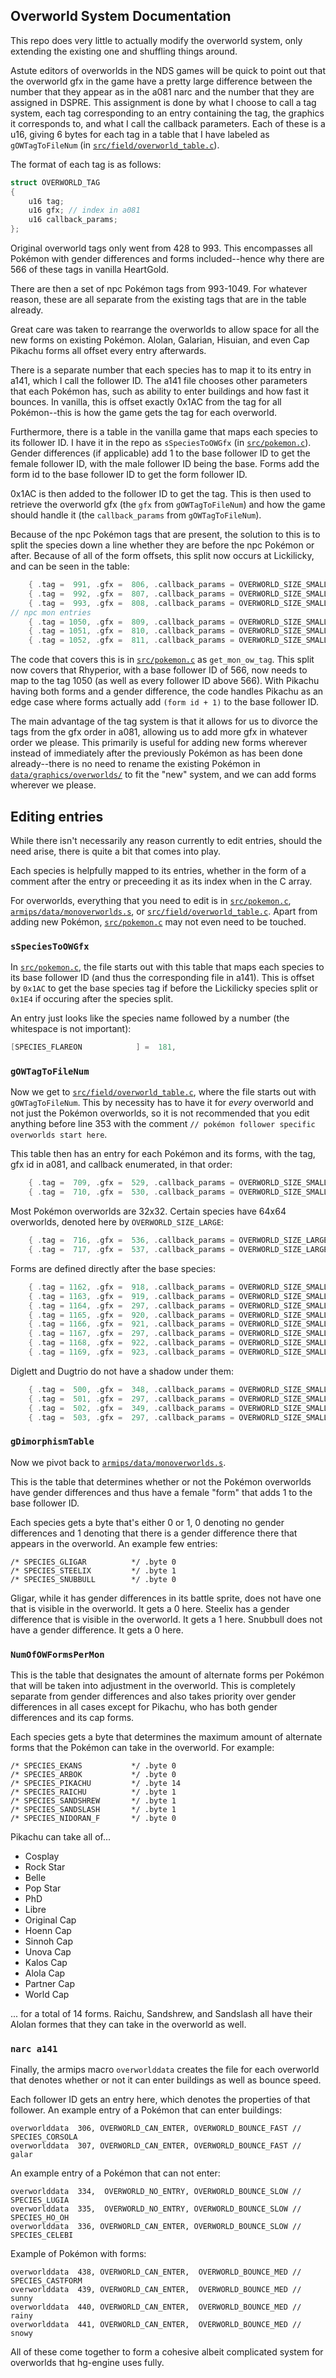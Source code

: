 ## Overworld System Documentation

This repo does very little to actually modify the overworld system, only extending the existing one and shuffling things around.

Astute editors of overworlds in the NDS games will be quick to point out that the overworld gfx in the game have a pretty large difference between the number that they appear as in the a081 narc and the number that they are assigned in DSPRE.  This assignment is done by what I choose to call a tag system, each tag corresponding to an entry containing the tag, the graphics it corresponds to, and what I call the callback parameters.  Each of these is a u16, giving 6 bytes for each tag in a table that I have labeled as ``gOWTagToFileNum`` (in [``src/field/overworld_table.c``](https://github.com/BluRosie/hg-engine/blob/main/src/field/overworld_table.c)).

The format of each tag is as follows:

```c
struct OVERWORLD_TAG
{
    u16 tag;
    u16 gfx; // index in a081
    u16 callback_params;
};
```

Original overworld tags only went from 428 to 993.  This encompasses all Pokémon with gender differences and forms included--hence why there are 566 of these tags in vanilla HeartGold.

There are then a set of npc Pokémon tags from 993-1049.  For whatever reason, these are all separate from the existing tags that are in the table already.

Great care was taken to rearrange the overworlds to allow space for all the new forms on existing Pokémon.  Alolan, Galarian, Hisuian, and even Cap Pikachu forms all offset every entry afterwards.

There is a separate number that each species has to map it to its entry in a141, which I call the follower ID.  The a141 file chooses other parameters that each Pokémon has, such as ability to enter buildings and how fast it bounces.  In vanilla, this is offset exactly 0x1AC from the tag for all Pokémon--this is how the game gets the tag for each overworld.

Furthermore, there is a table in the vanilla game that maps each species to its follower ID.  I have it in the repo as ``sSpeciesToOWGfx`` (in [``src/pokemon.c``](https://github.com/BluRosie/hg-engine/blob/main/src/pokemon.c)).  Gender differences (if applicable) add 1 to the base follower ID to get the female follower ID, with the male follower ID being the base.  Forms add the form id to the base follower ID to get the form follower ID.

0x1AC is then added to the follower ID to get the tag.  This is then used to retrieve the overworld gfx (the ``gfx`` from ``gOWTagToFileNum``) and how the game should handle it (the ``callback_params`` from ``gOWTagToFileNum``).

Because of the npc Pokémon tags that are present, the solution to this is to split the species down a line whether they are before the npc Pokémon or after.  Because of all of the form offsets, this split now occurs at Lickilicky, and can be seen in the table:

```c
    { .tag =  991, .gfx =  806, .callback_params = OVERWORLD_SIZE_SMALL}, // SPECIES_WEAVILE
    { .tag =  992, .gfx =  807, .callback_params = OVERWORLD_SIZE_SMALL}, // SPECIES_MAGNEZONE
    { .tag =  993, .gfx =  808, .callback_params = OVERWORLD_SIZE_SMALL}, // SPECIES_LICKILICKY
// npc mon entries
    { .tag = 1050, .gfx =  809, .callback_params = OVERWORLD_SIZE_SMALL}, // SPECIES_RHYPERIOR
    { .tag = 1051, .gfx =  810, .callback_params = OVERWORLD_SIZE_SMALL}, // SPECIES_TANGROWTH
    { .tag = 1052, .gfx =  811, .callback_params = OVERWORLD_SIZE_SMALL}, // SPECIES_ELECTIVIRE
```

The code that covers this is in [``src/pokemon.c``](https://github.com/BluRosie/hg-engine/blob/main/src/pokemon.c) as ``get_mon_ow_tag``.  This split now covers that Rhyperior, with a base follower ID of 566, now needs to map to the tag 1050 (as well as every follower ID above 566).  With Pikachu having both forms and a gender difference, the code handles Pikachu as an edge case where forms actually add ``(form id + 1)`` to the base follower ID.

The main advantage of the tag system is that it allows for us to divorce the tags from the gfx order in a081, allowing us to add more gfx in whatever order we please.  This primarily is useful for adding new forms wherever instead of immediately after the previously Pokémon as has been done already--there is no need to rename the existing Pokémon in [``data/graphics/overworlds/``](https://github.com/BluRosie/hg-engine/tree/main/data/graphics/overworlds) to fit the "new" system, and we can add forms wherever we please.

## Editing entries

While there isn't necessarily any reason currently to edit entries, should the need arise, there is quite a bit that comes into play.

Each species is helpfully mapped to its entries, whether in the form of a comment after the entry or preceeding it as its index when in the C array.

For overworlds, everything that you need to edit is in [``src/pokemon.c``](https://github.com/BluRosie/hg-engine/blob/main/src/pokemon.c), [``armips/data/monoverworlds.s``](https://github.com/BluRosie/hg-engine/blob/main/armips/data/monoverworlds.s), or [``src/field/overworld_table.c``](https://github.com/BluRosie/hg-engine/blob/main/src/field/overworld_table.c).  Apart from adding new Pokémon, [``src/pokemon.c``](https://github.com/BluRosie/hg-engine/blob/main/src/pokemon.c) may not even need to be touched.

### ``sSpeciesToOWGfx``

In [``src/pokemon.c``](https://github.com/BluRosie/hg-engine/blob/main/src/pokemon.c), the file starts out with this table that maps each species to its base follower ID (and thus the corresponding file in a141).  This is offset by ``0x1AC`` to get the base species tag if before the Lickilicky species split or ``0x1E4`` if occuring after the species split.

An entry just looks like the species name followed by a number (the whitespace is not important):

```c
[SPECIES_FLAREON            ] =  181,
```

### ``gOWTagToFileNum``

Now we get to [``src/field/overworld_table.c``](https://github.com/BluRosie/hg-engine/blob/main/src/field/overworld_table.c), where the file starts out with ``gOWTagToFileNum``.  This by necessity has to have it for _every_ overworld and not just the Pokémon overworlds, so it is not recommended that you edit anything before line 353 with the comment ``// pokémon follower specific overworlds start here``.

This table then has an entry for each Pokémon and its forms, with the tag, gfx id in a081, and callback enumerated, in that order:

```c
    { .tag =  709, .gfx =  529, .callback_params = OVERWORLD_SIZE_SMALL}, // SPECIES_WOBBUFFET
    { .tag =  710, .gfx =  530, .callback_params = OVERWORLD_SIZE_SMALL}, // female
```

Most Pokémon overworlds are 32x32.  Certain species have 64x64 overworlds, denoted here by ``OVERWORLD_SIZE_LARGE``:

```c
    { .tag =  716, .gfx =  536, .callback_params = OVERWORLD_SIZE_LARGE}, // SPECIES_STEELIX
    { .tag =  717, .gfx =  537, .callback_params = OVERWORLD_SIZE_LARGE}, // female
```

Forms are defined directly after the base species:

```c
    { .tag = 1162, .gfx =  918, .callback_params = OVERWORLD_SIZE_SMALL}, // SPECIES_PETILIL
    { .tag = 1163, .gfx =  919, .callback_params = OVERWORLD_SIZE_SMALL}, // SPECIES_LILLIGANT
    { .tag = 1164, .gfx =  297, .callback_params = OVERWORLD_SIZE_SMALL}, // hisui - note that the 297 is bulbasaur and a placeholder
    { .tag = 1165, .gfx =  920, .callback_params = OVERWORLD_SIZE_SMALL}, // SPECIES_BASCULIN
    { .tag = 1166, .gfx =  921, .callback_params = OVERWORLD_SIZE_SMALL}, // blue stripe
    { .tag = 1167, .gfx =  297, .callback_params = OVERWORLD_SIZE_SMALL}, // white stripe - note that the 297 is bulbasaur and a placeholder
    { .tag = 1168, .gfx =  922, .callback_params = OVERWORLD_SIZE_SMALL}, // SPECIES_SANDILE
    { .tag = 1169, .gfx =  923, .callback_params = OVERWORLD_SIZE_SMALL}, // SPECIES_KROKOROK
```

Diglett and Dugtrio do not have a shadow under them:

```c
    { .tag =  500, .gfx =  348, .callback_params = OVERWORLD_SIZE_SMALL_NO_SHADOW}, // SPECIES_DIGLETT
    { .tag =  501, .gfx =  297, .callback_params = OVERWORLD_SIZE_SMALL_NO_SHADOW}, // alola
    { .tag =  502, .gfx =  349, .callback_params = OVERWORLD_SIZE_SMALL_NO_SHADOW}, // SPECIES_DUGTRIO
    { .tag =  503, .gfx =  297, .callback_params = OVERWORLD_SIZE_SMALL_NO_SHADOW}, // alola
```


### ``gDimorphismTable``

Now we pivot back to [``armips/data/monoverworlds.s``](https://github.com/BluRosie/hg-engine/blob/main/armips/data/monoverworlds.s).

This is the table that determines whether or not the Pokémon overworlds have gender differences and thus have a female "form" that adds 1 to the base follower ID.

Each species gets a byte that's either 0 or 1, 0 denoting no gender differences and 1 denoting that there is a gender difference there that appears in the overworld.  An example few entries:

```
/* SPECIES_GLIGAR          */ .byte 0
/* SPECIES_STEELIX         */ .byte 1
/* SPECIES_SNUBBULL        */ .byte 0
```

Gligar, while it has gender differences in its battle sprite, does not have one that is visible in the overworld.  It gets a 0 here.  Steelix has a gender difference that is visible in the overworld.  It gets a 1 here.  Snubbull does not have a gender difference.  It gets a 0 here.


### ``NumOfOWFormsPerMon``

This is the table that designates the amount of alternate forms per Pokémon that will be taken into adjustment in the overworld.  This is completely separate from gender differences and also takes priority over gender differences in all cases except for Pikachu, who has both gender differences and its cap forms.

Each species gets a byte that determines the maximum amount of alternate forms that the Pokémon can take in the overworld.  For example:

```
/* SPECIES_EKANS           */ .byte 0
/* SPECIES_ARBOK           */ .byte 0
/* SPECIES_PIKACHU         */ .byte 14
/* SPECIES_RAICHU          */ .byte 1
/* SPECIES_SANDSHREW       */ .byte 1
/* SPECIES_SANDSLASH       */ .byte 1
/* SPECIES_NIDORAN_F       */ .byte 0
```

Pikachu can take all of...
- Cosplay
- Rock Star
- Belle
- Pop Star
- PhD
- Libre
- Original Cap
- Hoenn Cap
- Sinnoh Cap
- Unova Cap
- Kalos Cap
- Alola Cap
- Partner Cap
- World Cap

... for a total of 14 forms.  Raichu, Sandshrew, and Sandslash all have their Alolan formes that they can take in the overworld as well.


### ``narc a141``

Finally, the armips macro ``overworlddata`` creates the file for each overworld that denotes whether or not it can enter buildings as well as bounce speed.

Each follower ID gets an entry here, which denotes the properties of that follower.  An example entry of a Pokémon that can enter buildings:

```
overworlddata  306, OVERWORLD_CAN_ENTER, OVERWORLD_BOUNCE_FAST // SPECIES_CORSOLA
overworlddata  307, OVERWORLD_CAN_ENTER, OVERWORLD_BOUNCE_FAST // galar
```

An example entry of a Pokémon that can not enter:

```
overworlddata  334,  OVERWORLD_NO_ENTRY, OVERWORLD_BOUNCE_SLOW // SPECIES_LUGIA
overworlddata  335,  OVERWORLD_NO_ENTRY, OVERWORLD_BOUNCE_SLOW // SPECIES_HO_OH
overworlddata  336, OVERWORLD_CAN_ENTER, OVERWORLD_BOUNCE_SLOW // SPECIES_CELEBI
```

Example of Pokémon with forms:

```
overworlddata  438, OVERWORLD_CAN_ENTER,  OVERWORLD_BOUNCE_MED // SPECIES_CASTFORM
overworlddata  439, OVERWORLD_CAN_ENTER,  OVERWORLD_BOUNCE_MED // sunny
overworlddata  440, OVERWORLD_CAN_ENTER,  OVERWORLD_BOUNCE_MED // rainy
overworlddata  441, OVERWORLD_CAN_ENTER,  OVERWORLD_BOUNCE_MED // snowy
```

All of these come together to form a cohesive albeit complicated system for overworlds that hg-engine uses fully.
